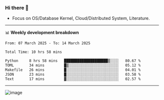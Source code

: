 ### Hi there 👋
<!-- * Daily Meditation via Leetcode/Competitive-Programming. -->
* Focus on OS/Database Kernel, Cloud/Distributed System, Literature.

-------

📊 **Weekly development breakdown**
<!--START_SECTION:waka-->

```txt
From: 07 March 2025 - To: 14 March 2025

Total Time: 10 hrs 58 mins

Python     8 hrs 58 mins   ████████████████████▒░░░░   80.67 %
TOML       34 mins         █▒░░░░░░░░░░░░░░░░░░░░░░░   05.12 %
Makefile   26 mins         █░░░░░░░░░░░░░░░░░░░░░░░░   04.01 %
JSON       23 mins         █░░░░░░░░░░░░░░░░░░░░░░░░   03.58 %
Text       17 mins         ▓░░░░░░░░░░░░░░░░░░░░░░░░   02.57 %
```

<!--END_SECTION:waka-->

-------

<!-- [![Leetcode Stats](https://leetcard.jacoblin.cool/hzhang413?font=Fira+Mono)](https://leetcode.com/fxrc) -->
![image](./cyberpunk-ghost-in-the-shell.gif)
<!--![image](./gis-archive.png)-->
